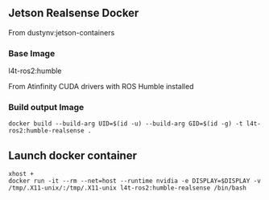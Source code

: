 ## Jetson Realsense Docker

From dustynv:jetson-containers

### Base Image

l4t-ros2:humble

From Atinfinity CUDA drivers with ROS Humble installed

### Build output Image

```
docker build --build-arg UID=$(id -u) --build-arg GID=$(id -g) -t l4t-ros2:humble-realsense .
```
## Launch docker container

```
xhost +
docker run -it --rm --net=host --runtime nvidia -e DISPLAY=$DISPLAY -v /tmp/.X11-unix/:/tmp/.X11-unix l4t-ros2:humble-realsense /bin/bash
```